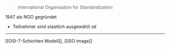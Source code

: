 > International Organisation for Standardization

$1947$ als NGO gegründet
- Teilnehmer sind staatlich ausgewählt xd

---
[[OSI-7-Schichten Modell]], [[ISO image]]